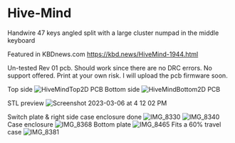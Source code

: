 # Hive-Mind
Handwire 47 keys angled split with a large cluster numpad in the middle keyboard

Featured in KBDnews.com https://kbd.news/HiveMind-1944.html

Un-tested Rev 01 pcb.  Should work since there are no DRC errors. No support offered. Print at your own risk. I will upload the pcb firmware soon.

Top side
![HiveMindTop2D PCB](https://user-images.githubusercontent.com/118025702/235810288-9e5f50e1-21e6-4bbb-a02c-405355279039.png)
Bottom side
![HiveMindBottom2D PCB](https://user-images.githubusercontent.com/118025702/235810308-3d662bd7-a72c-4a07-9a29-2d9c4c5dc1ad.png)

STL preview
![Screenshot 2023-03-06 at 4 12 02 PM](https://user-images.githubusercontent.com/118025702/224139596-838eccb0-950e-4fd8-b52b-aaa2e7f21c73.png)

Switch plate & right side case enclosure done
![IMG_8330](https://user-images.githubusercontent.com/118025702/226233865-58017edd-0bfd-42f3-aada-64f2c81bef22.JPG)
![IMG_8340](https://user-images.githubusercontent.com/118025702/226233953-1a41b210-dcd2-4b1c-ba97-c64575b2e53b.JPG)
Case enclosure
![IMG_8368](https://user-images.githubusercontent.com/118025702/227585377-10b9ad77-2625-481a-a5ed-c0508377502e.JPG)
Bottom plate
![IMG_8465](https://user-images.githubusercontent.com/118025702/230649570-5fbabb2c-a96a-41a8-8044-8671e2bfcb81.JPG)
Fits a 60% travel case
![IMG_8381](https://user-images.githubusercontent.com/118025702/227634257-849d8b48-b8ef-4424-8bb4-8978b87dd6f6.JPG)
